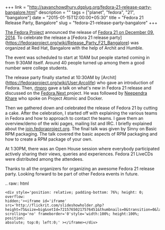 +++
link = "http://sayanchowdhury.dgplug.org/fedora-21-release-party-bangalore.html"
description = ""
tags = ["planet", "fedora", "21", "bangalore"]
date = "2015-01-15T12:00:00+05:30"
title = "Fedora 21 Release Party, Bangalore"
slug = "fedora-21-release-party-bangalore"
+++

[The Fedora Project](https://getfedora.org/) announced the release of [Fedora
21 on December 09, 2014](http://fedoramagazine.org/announcing-fedora-21/). To
celebrate the release a [Fedora 21 release party]
(https://fedoraproject.org/wiki/Release_Party_F21_Bangalore) was organized at
Red Hat, Bangalore with the help of Archit and Humble.

The event was scheduled to start at 10AM but people started coming in from
9:30AM itself. Around 40 people turned up among them a good number were college
students.

The release party finally started at 10:30AM by [Archit]
(https://fedoraproject.org/wiki/User:Arcolife) who gave an introduction of
Fedora. Then, [rtnpro](http://www.rtnpro.com) gave a talk on what's new in
Fedora 21 release and discussed on the [Fedora.Next
](http://fedoraproject.org/wiki/Fedora.next) project. He was followed by
[Neependra Khare](http://neependra.net/) who spoke on Project Atomic and
Docker. 

Then we gathered down and celebrated the release of Fedora 21 by cutting a
cake. After the celebration, I started off with explaining the various teams in
Fedora and how to approach to contact the teams. I gave them an overview/demo
of the wiki pages, mailing list and IRC. I briefly explained about the
[join.fedoraproject.org](http://join.fedoraproject.org). The final talk was
given by Sinny on Basic RPM packaging. The talk covered the basic aspects of
RPM packaging and how to create a RPM package of your own. 

At 1:30PM, there was an Open House session where everybody participated
actively sharing their views, queries and experiences. Fedora 21 LiveCDs were
distributed among the attendees. 

Thanks to all the organizers for organizing an awesome Fedora 21 release party.
Looking forward to be part of other Fedora events in future.

.. raw:: html

    <div style='position: relative; padding-bottom: 76%; height: 0; overflow:
    hidden;'><iframe id='iframe'
    src='http://flickrit.com/slideshowholder.php?height=75&size=big&setId=72157650217576451&thumbnails=0&transition=0&layoutType=responsive&sort=0'
    scrolling='no' frameborder='0'style='width:100%; height:100%; position:
    absolute; top:0; left:0;' ></iframe></div>


